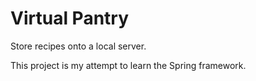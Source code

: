 # Virtual Pantry
Store recipes onto a local server.

This project is my attempt to learn the Spring framework.